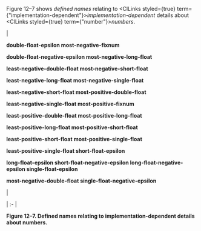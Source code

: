  Figure 12–7 shows *defined names* relating to <ClLinks styled={true} term={"implementation-dependent"}><i>implementation-dependent</i></ClLinks> details about <ClLinks styled={true} term={"number"}><i>numbers</i></ClLinks>. 



|<p>**double-float-epsilon most-negative-fixnum** </p><p>**double-float-negative-epsilon most-negative-long-float** </p><p>**least-negative-double-float most-negative-short-float** </p><p>**least-negative-long-float most-negative-single-float** </p><p>**least-negative-short-float most-positive-double-float** </p><p>**least-negative-single-float most-positive-fixnum** </p><p>**least-positive-double-float most-positive-long-float** </p><p>**least-positive-long-float most-positive-short-float** </p><p>**least-positive-short-float most-positive-single-float** </p><p>**least-positive-single-float short-float-epsilon** </p><p>**long-float-epsilon short-float-negative-epsilon long-float-negative-epsilon single-float-epsilon** </p><p>**most-negative-double-float single-float-negative-epsilon**</p>|

| :- |





**Figure 12–7. Defined names relating to implementation-dependent details about numbers.** 



